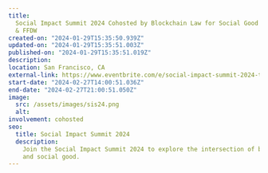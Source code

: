 ```yaml
---
title:
  Social Impact Summit 2024 Cohosted by Blockchain Law for Social Good Center
  & FFDW
created-on: "2024-01-29T15:35:50.939Z"
updated-on: "2024-01-29T15:35:51.003Z"
published-on: "2024-01-29T15:35:51.019Z"
description:
location: San Francisco, CA
external-link: https://www.eventbrite.com/e/social-impact-summit-2024-tickets-758076215367
start-date: "2024-02-27T14:00:51.036Z"
end-date: "2024-02-27T21:00:51.050Z"
image:
  src: /assets/images/sis24.png
  alt:
involvement: cohosted
seo:
  title: Social Impact Summit 2024
  description:
    Join the Social Impact Summit 2024 to explore the intersection of blockchain
    and social good.
---
```

